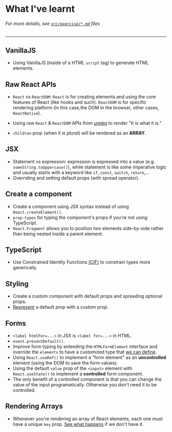 # What I've learnt
###### For more details, see [`src/exercise/*.md`](https://github.com/HelpMe-Pls/react-fundamentals/tree/master/src/exercise) files
-------------

## VanillaJS
- Using VanillaJS (inside of a HTML `script` tag) to generate HTML elements.

## Raw React APIs
- `React` vs `ReactDOM`: `React` is for creating elements and using the core features of React (like hooks and such). `ReactDOM` is for specific rendering platform (in this case,the DOM in the browser, other cases, `ReactNative`). 

- Using raw `React` & `ReactDOM` APIs from [unpkg](https://unpkg.com) to render "It is what it is."
- `children` prop (when it is *plural*) will be rendered as an **ARRAY**.

## JSX
- Statement vs expression: expression is expressed into a value (e.g. `someString.toUppercase()`), while statement is like some imperative logic and usually starts with a keyword like `if`, `const`, `switch`, `return`,...
- Overriding and setting default props (with spread operator).

## Create a component
- Create a component using JSX syntax instead of using `React.createElement()`.
- `prop-types` for typing the component's props if you're not using TypeScript.
- `React.Fragment` allows you to position two elements side-by-side rather than being nested inside a parent element.

## TypeScript
- Use Constrained Identity Functions [(CIF)](https://github.com/HelpMe-Pls/react-fundamentals/blob/extra/src/final/TS/init.tsx) to constrain types more generically.

## Styling
- Create a custom component with default props and spreading optional props.
- [Represent](https://github.com/HelpMe-Pls/react-fundamentals/blob/extra/src/exercise/05.js) a default prop with a custom prop.

## Forms
- `<label htmlFor=...>` in JSX is `<label for=...>` in HTML. 
- `event.preventDefault()`.
- Improve form typing by extending the `HTMLFormElement` interface and override the `elements` to have a customized type that [we can define](https://github.com/HelpMe-Pls/react-fundamentals/blob/extra/src/final/TS/06.tsx).
- Using `React.useRef()` to implement a "form element" as an **uncontrolled** element (using the DOM to save the form values). 
- Using the default `value` prop of the `<input>` element with `React.useState()` to implement a **controlled** form component.
- The only benefit of a controlled component is that you can change the value of the input programatically. Otherwise you don't need it to be controlled.

## Rendering Arrays
- Whenever you're rendering an array of React elements, each one must have a unique `key` prop. [See what happens](http://react-fundamentals.netlify.app/isolated/final/07.extra-1.js) if we don't have it.